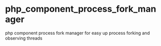 php_component_process_fork_manager
==================================

php component process fork manager for easy up process forking and observing threads
